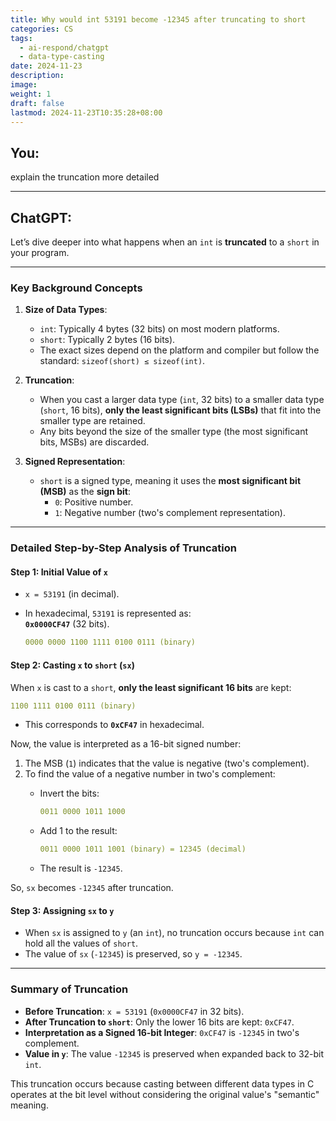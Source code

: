 ```yaml
---
title: Why would int 53191 become -12345 after truncating to short
categories: CS
tags:
  - ai-respond/chatgpt
  - data-type-casting
date: 2024-11-23
description: 
image: 
weight: 1
draft: false
lastmod: 2024-11-23T10:35:28+08:00
---
```

## **You:**

explain the truncation more detailed

* * *

## **ChatGPT:**

Let’s dive deeper into what happens when an `int` is **truncated** to a `short` in your program.

* * *

### Key Background Concepts

1. **Size of Data Types**:
    
    * `int`: Typically 4 bytes (32 bits) on most modern platforms.
    * `short`: Typically 2 bytes (16 bits).
    * The exact sizes depend on the platform and compiler but follow the standard: `sizeof(short) ≤ sizeof(int)`.
2. **Truncation**:
    
    * When you cast a larger data type (`int`, 32 bits) to a smaller data type (`short`, 16 bits), **only the least significant bits (LSBs)** that fit into the smaller type are retained.
    * Any bits beyond the size of the smaller type (the most significant bits, MSBs) are discarded.
3. **Signed Representation**:
    
    * `short` is a signed type, meaning it uses the **most significant bit (MSB)** as the **sign bit**:
        * `0`: Positive number.
        * `1`: Negative number (two's complement representation).

* * *

### Detailed Step-by-Step Analysis of Truncation

#### Step 1: Initial Value of `x`

* `x = 53191` (in decimal).
* In hexadecimal, `53191` is represented as:  
    **`0x0000CF47`** (32 bits).
    
    ```yaml
    0000 0000 1100 1111 0100 0111 (binary)
    ```
    

#### Step 2: Casting `x` to `short` (`sx`)

When `x` is cast to a `short`, **only the least significant 16 bits** are kept:

```yaml
1100 1111 0100 0111 (binary)
```

* This corresponds to **`0xCF47`** in hexadecimal.

Now, the value is interpreted as a 16-bit signed number:

1. The MSB (`1`) indicates that the value is negative (two's complement).
2. To find the value of a negative number in two's complement:
    * Invert the bits:
        
        ```yaml
        0011 0000 1011 1000
        ```
        
    * Add 1 to the result:
        
        ```yaml
        0011 0000 1011 1001 (binary) = 12345 (decimal)
        ```
        
    * The result is `-12345`.

So, `sx` becomes `-12345` after truncation.

#### Step 3: Assigning `sx` to `y`

* When `sx` is assigned to `y` (an `int`), no truncation occurs because `int` can hold all the values of `short`.
* The value of `sx` (`-12345`) is preserved, so `y = -12345`.

* * *

### Summary of Truncation

* **Before Truncation**: `x = 53191` (`0x0000CF47` in 32 bits).
* **After Truncation to `short`**: Only the lower 16 bits are kept: `0xCF47`.
* **Interpretation as a Signed 16-bit Integer**: `0xCF47` is `-12345` in two's complement.
* **Value in `y`**: The value `-12345` is preserved when expanded back to 32-bit `int`.

This truncation occurs because casting between different data types in C operates at the bit level without considering the original value's "semantic" meaning.
